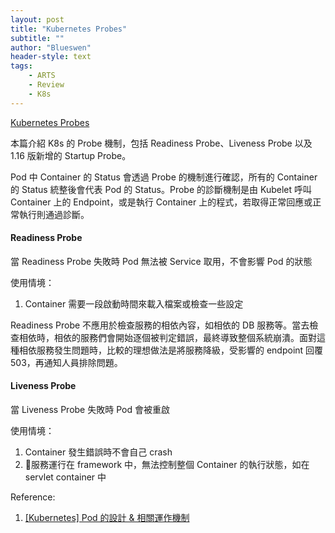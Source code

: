 ```yaml
---
layout: post
title: "Kubernetes Probes"
subtitle: ""
author: "Blueswen"
header-style: text
tags:
    - ARTS
    - Review
    - K8s
---
```


[Kubernetes Probes](https://www.innoq.com/en/blog/kubernetes-probes/)

本篇介紹 K8s 的 Probe 機制，包括 Readiness Probe、Liveness Probe 以及 1.16 版新增的 Startup Probe。

Pod 中 Container 的 Status 會透過 Probe 的機制進行確認，所有的 Container 的 Status 統整後會代表 Pod 的 Status。Probe 的診斷機制是由 Kubelet 呼叫 Container 上的 Endpoint，或是執行 Container 上的程式，若取得正常回應或正常執行則通過診斷。

#### Readiness Probe

當 Readiness Probe 失敗時 Pod 無法被 Service 取用，不會影響 Pod 的狀態

使用情境：

1. Container 需要一段啟動時間來載入檔案或檢查一些設定

Readiness Probe 不應用於檢查服務的相依內容，如相依的 DB 服務等。當去檢查相依時，相依的服務們會開始逐個被判定錯誤，最終導致整個系統崩潰。面對這種相依服務發生問題時，比較的理想做法是將服務降級，受影響的 endpoint 回覆 503，再通知人員排除問題。

#### Liveness Probe

當 Liveness Probe 失敗時 Pod 會被重啟

使用情境：

1. Container 發生錯誤時不會自己 crash
2. 服務運行在 framework 中，無法控制整個 Container 的執行狀態，如在 servlet container 中

Reference:

1. [[Kubernetes] Pod 的設計 & 相關運作機制](https://godleon.github.io/blog/Kubernetes/k8s-Pod-Overview/)
